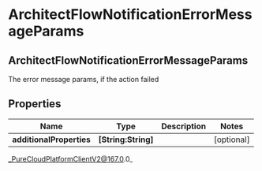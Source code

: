 # ArchitectFlowNotificationErrorMessageParams

## ArchitectFlowNotificationErrorMessageParams
The error message params, if the action failed

## Properties

|Name | Type | Description | Notes|
|------------ | ------------- | ------------- | -------------|
| **additionalProperties** | **[String:String]** |  | [optional] |



_PureCloudPlatformClientV2@167.0.0_
